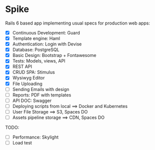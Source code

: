 # Spike

Rails 6 based app implementing usual specs for production web apps:

- [x] Continuous Development: Guard
- [x] Template engine: Haml
- [x] Authentication: Login with Devise
- [x] Database: PostgreSQL
- [x] Basic Design: Bootstrap + Fontawesome
- [x] Tests: Models, views, API
- [x] REST API
- [x] CRUD SPA: Stimulus
- [x] Wysiwyg Editor
- [x] File Uploading
- [ ] Sending Emails with design
- [ ] Reports: PDF with templates
- [ ] API DOC: Swagger
- [ ] Deploying scripts from local ==> Docker and Kubernetes
- [ ] User File Storage ==> S3, Spaces DO
- [ ] Assets pipeline storage ==> CDN, Spaces DO

TODO:
- [ ] Performance: Skylight
- [ ] Load test
